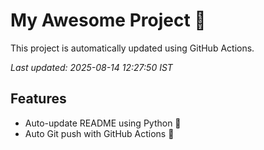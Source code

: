 # My Awesome Project 🚀

This project is automatically updated using GitHub Actions.

_Last updated: 2025-08-14 12:27:50 IST_

## Features
- Auto-update README using Python 🐍
- Auto Git push with GitHub Actions 🤖
